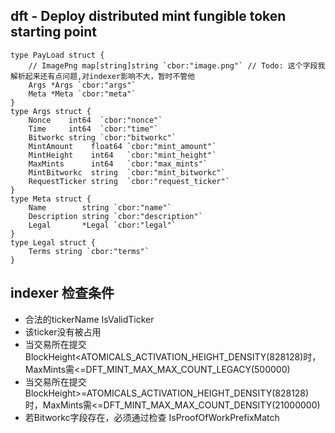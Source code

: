 
## dft - Deploy distributed mint fungible token starting point
``` 
type PayLoad struct {
	// ImagePng map[string]string `cbor:"image.png"` // Todo: 这个字段我解析起来还有点问题,对indexer影响不大，暂时不管他
	Args *Args `cbor:"args"`
	Meta *Meta `cbor:"meta"`
}
type Args struct {
	Nonce    int64  `cbor:"nonce"`
	Time     int64  `cbor:"time"`
	Bitworkc string `cbor:"bitworkc"`
	MintAmount    float64 `cbor:"mint_amount"`
	MintHeight    int64   `cbor:"mint_height"`
	MaxMints      int64   `cbor:"max_mints"`
	MintBitworkc  string  `cbor:"mint_bitworkc"`
	RequestTicker string  `cbor:"request_ticker"`
}
type Meta struct {
	Name        string `cbor:"name"`
	Description string `cbor:"description"`
	Legal       *Legal `cbor:"legal"`
}
type Legal struct {
	Terms string `cbor:"terms"`
}
``` 

## indexer 检查条件
- 合法的tickerName IsValidTicker
- 该ticker没有被占用
- 当交易所在提交BlockHeight<ATOMICALS_ACTIVATION_HEIGHT_DENSITY(828128)时，MaxMints需<=DFT_MINT_MAX_MAX_COUNT_LEGACY(500000)
- 当交易所在提交BlockHeight>=ATOMICALS_ACTIVATION_HEIGHT_DENSITY(828128)时，MaxMints需<=DFT_MINT_MAX_MAX_COUNT_DENSITY(21000000)
- 若Bitworkc字段存在，必须通过检查 IsProofOfWorkPrefixMatch
